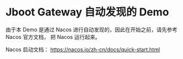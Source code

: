 # Jboot Gateway 自动发现的 Demo

由于本 Demo 是通过 Nacos 进行自动发现的，因此在开始之前，请先参考 Nacos 官方文档，
把 Nacos 运行起来。

Nacos 启动文档：
https://nacos.io/zh-cn/docs/quick-start.html